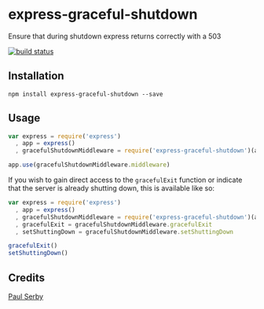 # express-graceful-shutdown

Ensure that during shutdown express returns correctly with a 503

[![build status](https://secure.travis-ci.org/serby/express-graceful-shutdown.png)](http://travis-ci.org/serby/express-graceful-shutdown)

## Installation

```
npm install express-graceful-shutdown --save
```

## Usage

```js
var express = require('express')
  , app = express()
  , gracefulShutdownMiddleware = require('express-graceful-shutdown')(app)

app.use(gracefulShutdownMiddleware.middleware)
```

If you wish to gain direct access to the `gracefulExit` function or indicate that the server is already shutting down, this is available like so:

```js
var express = require('express')
  , app = express()
  , gracefulShutdownMiddleware = require('express-graceful-shutdown')(app)
  , gracefulExit = gracefulShutdownMiddleware.gracefulExit
  , setShuttingDown = gracefulShutdownMiddleware.setShuttingDown

gracefulExit()
setShuttingDown()
```

## Credits
[Paul Serby](https://github.com/serby/)
